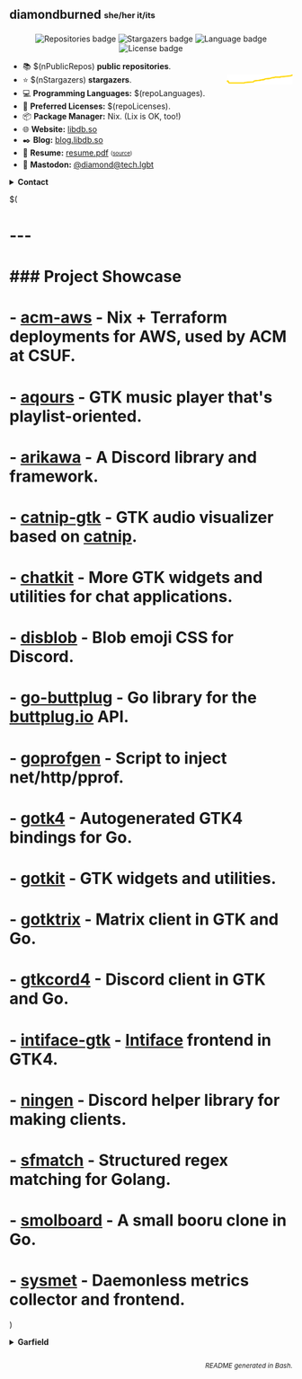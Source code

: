 ## diamondburned <sub><sup>she/her it/its</sup></sub>

<p align="center">
	<img alt="Repositories badge" src="https://img.shields.io/badge/Public%20Repositories-$(nPublicRepos)-%23248eb7" />
	<img alt="Stargazers badge" src="https://img.shields.io/badge/Stargazers-$(nStargazers)-%23bf5d2f" />
    <img alt="Language badge" src="https://img.shields.io/badge/Favorite%20Language-$(repoLanguageTop)-%23e05d44" />
    <img alt="License badge" src="https://img.shields.io/badge/Favorite%20License-$(repoLicenseTop | sed 's/-/v/g')-%23f1e05a" />
</p>

- 📚️ $(nPublicRepos) **public repositories**.
- ⭐️ $(nStargazers) **stargazers**. <img align="right" alt="Stars graph" src="sparklines/stargazers.svg" height="18px" />
- 💻️ **Programming Languages:** $(repoLanguages).
- 📃️ **Preferred Licenses:** $(repoLicenses).
- 📦️ **Package Manager:** Nix. (Lix is OK, too!)
- 🌐️ **Website:** [libdb.so](https://libdb.so/)
- ✒️ **Blog:** [blog.libdb.so](https://blog.libdb.so/)
- 💼 **Resume:** [resume.pdf](https://github.com/diamondburned/resume/blob/main/resume.pdf)
  <sub><sup>([source](https://github.com/diamondburned/resume/blob/main/resume.json))</sup></sub>
- 🐘 **Mastodon:** [@diamond@tech.lgbt](https://tech.lgbt/@diamond)

<details>
<summary><b>Contact</b></summary>
<br>

I hang out in the following places:

- [Matrix](https://matrix.to/#/#nixhub-home:matrix.org)
- [Discord](https://discord.gg/hnzYamS)
- [Mastodon](https://tech.lgbt/@diamond)

</details>

$(
# ---
# 
# ### Project Showcase
# 
# - [acm-aws](https://github.com/diamondburned/acm-aws) - Nix + Terraform deployments for AWS, used by ACM at CSUF.
# - [aqours](https://github.com/diamondburned/aqours) - GTK music player that's playlist-oriented.
# - [arikawa](https://github.com/diamondburned/arikawa) - A Discord library and framework.
# - [catnip-gtk](https://github.com/diamondburned/catnip-gtk) - GTK audio visualizer based on [catnip](https://github.com/noriah/catnip).
# - [chatkit](https://github.com/diamondburned/chatkit) - More GTK widgets and utilities for chat applications.
# - [disblob](https://github.com/diamondburned/disblob) - Blob emoji CSS for Discord.
# - [go-buttplug](https://github.com/diamondburned/go-buttplug) - Go library for the [buttplug.io](https://buttplug-spec.docs.buttplug.io/) API.
# - [goprofgen](https://github.com/diamondburned/goprofgen) - Script to inject net/http/pprof.
# - [gotk4](https://github.com/diamondburned/gotk4) - Autogenerated GTK4 bindings for Go.
# - [gotkit](https://github.com/diamondburned/gotkit) - GTK widgets and utilities.
# - [gotktrix](https://github.com/diamondburned/gotktrix) - Matrix client in GTK and Go.
# - [gtkcord4](https://github.com/diamondburned/gtkcord4) - Discord client in GTK and Go.
# - [intiface-gtk](https://github.com/diamondburned/intiface-gtk) - [Intiface](https://github.com/intiface/intiface-cli-rs) frontend in GTK4.
# - [ningen](https://github.com/diamondburned/ningen) - Discord helper library for making clients.
# - [sfmatch](https://github.com/diamondburned/sfmatch) - Structured regex matching for Golang.
# - [smolboard](https://github.com/diamondburned/smolboard) - A small booru clone in Go.
# - [sysmet](https://github.com/diamondburned/sysmet) - Daemonless metrics collector and frontend.
)

<details>
<summary><b>Garfield</b></summary>

![garfield](static/garfield.png)

I don't know what you expected.
</details>

<h6 align="right">
	<sub>README generated in Bash.</sub>
</h6>
